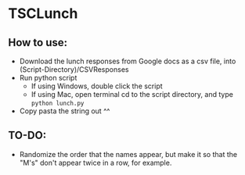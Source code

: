 TSCLunch
========
How to use:
------
* Download the lunch responses from Google docs as a csv file, into (Script-Directory)/CSVResponses
* Run python script 
  * If using Windows, double click the script
  * If using Mac, open terminal cd to the script directory, and type `python lunch.py`
* Copy pasta the string out ^^

TO-DO:
------
* Randomize the order that the names appear, but make it so that the "M's" don't appear twice in a row, for example.

